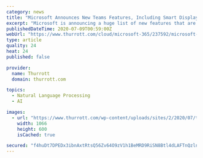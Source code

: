 ```yaml
---
category: news
title: "Microsoft Announces New Teams Features, Including Smart Displays"
excerpt: "Microsoft is announcing a huge list of new features that are coming to Teams in the coming weeks and months, including a new line of hardware displays."
publishedDateTime: 2020-07-09T00:59:00Z
webUrl: "https://www.thurrott.com/cloud/microsoft-365/237592/microsoft-announces-new-teams-features-including-smart-displays"
type: article
quality: 24
heat: 24
published: false

provider:
  name: Thurrott
  domain: thurrott.com

topics:
  - Natural Language Processing
  - AI

images:
  - url: "https://www.thurrott.com/wp-content/uploads/sites/2/2020/07/teams-displays.jpg"
    width: 1066
    height: 600
    isCached: true

secured: "f4huDt7DPEDx3ibnAxtRtsQ56Zv64O9zV1h1BeMRD9RiSN8Btl4dLAFTnQzlnRQEl2uHVspMmrGwxqNWnEo/8wW8IbEatuWz1QybqJLTAcV47fUGtfGSh/XqtFmj65jAb43zmEqp2XiOeSO5gRnubHwYeztuGaCoWPF11WQ5t8bdxL6E8+gL+J9lvzgR3AENGKuBta3I9l5ke4yz8Qicv5/YJdE8AucRUOEDG4bWq4xWN3MD1qYk8CbYcHjbWPeSGv3uTxUjrbxyJNF5Y7SLlJOaWWjeQaTPmza0HRUDAyFoi6dI0jrHqJVZelbuKPC4ID7qQZ3VLOO1drJHibHOyg==;9z1iu+fwO9cwdndIjGmyKw=="
---
```


